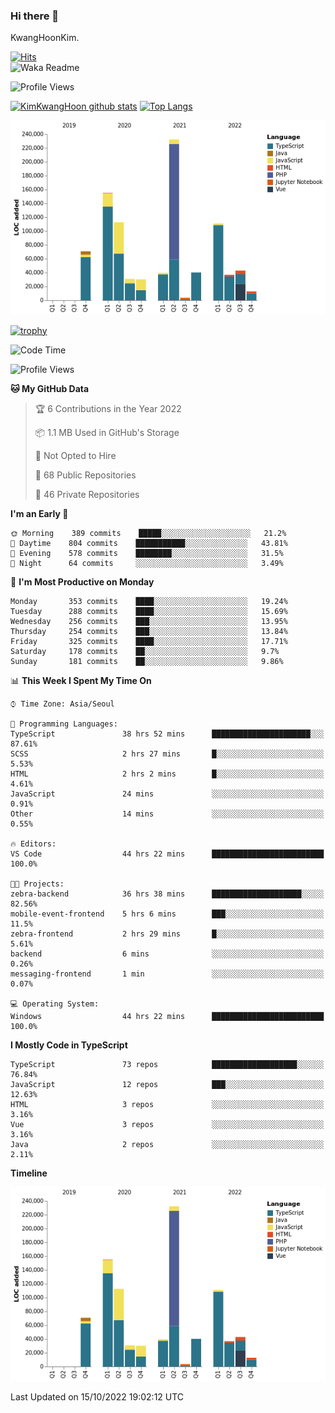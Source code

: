 ### Hi there 👋

KwangHoonKim.

[![Hits](https://hits.seeyoufarm.com/api/count/incr/badge.svg?url=https%3A%2F%2Fgithub.com%2Frhkdgns95)](https://hits.seeyoufarm.com)  
![Waka Readme](https://github.com/rhkdgns95/rhkdgns95/workflows/Waka%20Readme/badge.svg)

![Profile Views](http://img.shields.io/badge/Profile%20Views-0-blue)

[![KimKwangHoon github stats](https://github-readme-stats.vercel.app/api?username=rhkdgns95&show_icons=true)](https://github.com/rhkdgns95/github-readme-stats)   [![Top Langs](https://github-readme-stats.vercel.app/api/top-langs/?username=rhkdgns95&layout=compact)](https://github.com/rhkdgns95/github-readme-stats)   


![Chart not found](https://raw.githubusercontent.com/rhkdgns95/rhkdgns95/master/charts/bar_graph.png) 

[![trophy](https://github-profile-trophy.vercel.app/?username=rhkdgns95)](https://github.com/rhkdgns95/github-profile-trophy)

<!--START_SECTION:waka-->
![Code Time](http://img.shields.io/badge/Code%20Time-3%2C355%20hrs%2053%20mins-blue)

![Profile Views](http://img.shields.io/badge/Profile%20Views-1-blue)

**🐱 My GitHub Data** 

> 🏆 6 Contributions in the Year 2022
 > 
> 📦 1.1 MB Used in GitHub's Storage 
 > 
> 🚫 Not Opted to Hire
 > 
> 📜 68 Public Repositories 
 > 
> 🔑 46 Private Repositories  
 > 
**I'm an Early 🐤** 

```text
🌞 Morning    389 commits    █████░░░░░░░░░░░░░░░░░░░░   21.2% 
🌆 Daytime    804 commits    ███████████░░░░░░░░░░░░░░   43.81% 
🌃 Evening    578 commits    ████████░░░░░░░░░░░░░░░░░   31.5% 
🌙 Night      64 commits     ░░░░░░░░░░░░░░░░░░░░░░░░░   3.49%

```
📅 **I'm Most Productive on Monday** 

```text
Monday       353 commits    ████░░░░░░░░░░░░░░░░░░░░░   19.24% 
Tuesday      288 commits    ████░░░░░░░░░░░░░░░░░░░░░   15.69% 
Wednesday    256 commits    ███░░░░░░░░░░░░░░░░░░░░░░   13.95% 
Thursday     254 commits    ███░░░░░░░░░░░░░░░░░░░░░░   13.84% 
Friday       325 commits    ████░░░░░░░░░░░░░░░░░░░░░   17.71% 
Saturday     178 commits    ██░░░░░░░░░░░░░░░░░░░░░░░   9.7% 
Sunday       181 commits    ██░░░░░░░░░░░░░░░░░░░░░░░   9.86%

```


📊 **This Week I Spent My Time On** 

```text
⌚︎ Time Zone: Asia/Seoul

💬 Programming Languages: 
TypeScript               38 hrs 52 mins      ██████████████████████░░░   87.61% 
SCSS                     2 hrs 27 mins       █░░░░░░░░░░░░░░░░░░░░░░░░   5.53% 
HTML                     2 hrs 2 mins        █░░░░░░░░░░░░░░░░░░░░░░░░   4.61% 
JavaScript               24 mins             ░░░░░░░░░░░░░░░░░░░░░░░░░   0.91% 
Other                    14 mins             ░░░░░░░░░░░░░░░░░░░░░░░░░   0.55%

🔥 Editors: 
VS Code                  44 hrs 22 mins      █████████████████████████   100.0%

🐱‍💻 Projects: 
zebra-backend            36 hrs 38 mins      ████████████████████░░░░░   82.56% 
mobile-event-frontend    5 hrs 6 mins        ███░░░░░░░░░░░░░░░░░░░░░░   11.5% 
zebra-frontend           2 hrs 29 mins       █░░░░░░░░░░░░░░░░░░░░░░░░   5.61% 
backend                  6 mins              ░░░░░░░░░░░░░░░░░░░░░░░░░   0.26% 
messaging-frontend       1 min               ░░░░░░░░░░░░░░░░░░░░░░░░░   0.07%

💻 Operating System: 
Windows                  44 hrs 22 mins      █████████████████████████   100.0%

```

**I Mostly Code in TypeScript** 

```text
TypeScript               73 repos            ███████████████████░░░░░░   76.84% 
JavaScript               12 repos            ███░░░░░░░░░░░░░░░░░░░░░░   12.63% 
HTML                     3 repos             ░░░░░░░░░░░░░░░░░░░░░░░░░   3.16% 
Vue                      3 repos             ░░░░░░░░░░░░░░░░░░░░░░░░░   3.16% 
Java                     2 repos             ░░░░░░░░░░░░░░░░░░░░░░░░░   2.11%

```


**Timeline**

![Chart not found](https://raw.githubusercontent.com/rhkdgns95/rhkdgns95/master/charts/bar_graph.png) 


 Last Updated on 15/10/2022 19:02:12 UTC
<!--END_SECTION:waka-->
